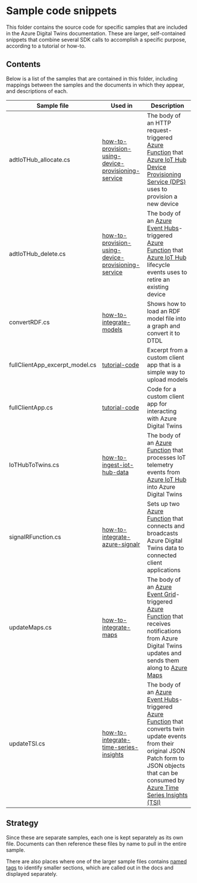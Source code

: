 # Sample code snippets

This folder contains the source code for specific samples that are included in the Azure Digital Twins documentation. These are larger, self-contained snippets that combine several SDK calls to accomplish a specific purpose, according to a tutorial or how-to.

## Contents

Below is a list of the samples that are contained in this folder, including mappings between the samples and the documents in which they appear, and descriptions of each.

| Sample file | Used in | Description
| --- | --- | --- |
| adtIoTHub_allocate.cs | [how-to-provision-using-device-provisioning-service](https://docs.microsoft.com/azure/digital-twins/how-to-provision-using-device-provisioning-service) | The body of an HTTP request-triggered [Azure Function](https://docs.microsoft.com/azure/azure-functions/functions-overview) that [Azure IoT Hub Device Provisioning Service (DPS)](https://docs.microsoft.com/azure/iot-dps/about-iot-dps) uses to provision a new device |
| adtIoTHub_delete.cs | [how-to-provision-using-device-provisioning-service](https://docs.microsoft.com/azure/digital-twins/how-to-provision-using-device-provisioning-service) | The body of an [Azure Event Hubs](https://docs.microsoft.com/azure/event-hubs/event-hubs-about)-triggered [Azure Function](https://docs.microsoft.com/azure/azure-functions/functions-overview) that [Azure IoT Hub](https://docs.microsoft.com/azure/iot-hub/about-iot-hub) lifecycle events uses to retire an existing device |
| convertRDF.cs | [how-to-integrate-models](https://docs.microsoft.com/azure/digital-twins/how-to-integrate-models) | Shows how to load an RDF model file into a graph and convert it to DTDL |
| fullClientApp_excerpt_model.cs | [tutorial-code](https://docs.microsoft.com/azure/digital-twins/tutorial-code) | Excerpt from a custom client app that is a simple way to upload models |
| fullClientApp.cs | [tutorial-code](https://docs.microsoft.com/azure/digital-twins/tutorial-code) | Code for a custom client app for interacting with Azure Digital Twins |
| IoTHubToTwins.cs | [how-to-ingest-iot-hub-data](https://docs.microsoft.com/azure/digital-twins/how-to-ingest-iot-hub-data) | The body of an [Azure Function](https://docs.microsoft.com/azure/azure-functions/functions-overview) that processes IoT telemetry events from [Azure IoT Hub](https://docs.microsoft.com/azure/iot-hub/about-iot-hub) into Azure Digital Twins |
| signalRFunction.cs | [how-to-integrate-azure-signalr](https://docs.microsoft.com/azure/digital-twins/how-to-integrate-azure-signalr) | Sets up two [Azure Function](https://docs.microsoft.com/azure/azure-functions/functions-overview) that connects and broadcasts Azure Digital Twins data to connected client applications |
| updateMaps.cs | [how-to-integrate-maps](https://docs.microsoft.com/azure/digital-twins/how-to-integrate-maps) | The body of an [Azure Event Grid](https://docs.microsoft.com/azure/event-grid/overview)-triggered [Azure Function](https://docs.microsoft.com/azure/azure-functions/functions-overview) that receives notifications from Azure Digital Twins updates and sends them along to [Azure Maps](https://docs.microsoft.com/azure/azure-maps/about-azure-maps)|
| updateTSI.cs | [how-to-integrate-time-series-insights](https://docs.microsoft.com/azure/digital-twins/how-to-integrate-time-series-insights) | The body of an [Azure Event Hubs](https://docs.microsoft.com/azure/event-hubs/event-hubs-about)-triggered [Azure Function](https://docs.microsoft.com/azure/azure-functions/functions-overview) that converts twin update events from their original JSON Patch form to JSON objects that can be consumed by [Azure Time Series Insights (TSI)](https://docs.microsoft.com/azure/time-series-insights/overview-what-is-tsi) |

## Strategy

Since these are separate samples, each one is kept separately as its own file. Documents can then reference these files by name to pull in the entire sample.

There are also places where one of the larger sample files contains [named tags](https://review.docs.microsoft.com/help/contribute/code-in-docs?branch=master#named-snippet) to identify smaller sections, which are called out in the docs and displayed separately.
